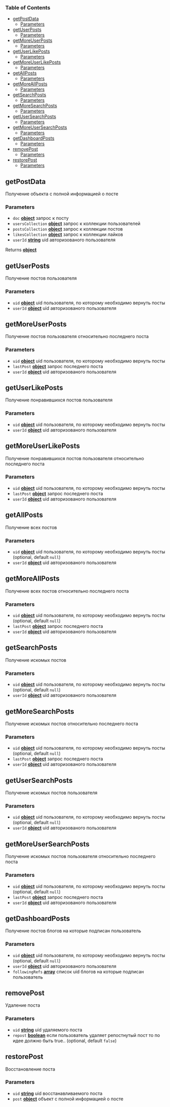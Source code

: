 <!-- Generated by documentation.js. Update this documentation by updating the source code. -->

### Table of Contents

*   [getPostData][1]
    *   [Parameters][2]
*   [getUserPosts][3]
    *   [Parameters][4]
*   [getMoreUserPosts][5]
    *   [Parameters][6]
*   [getUserLikePosts][7]
    *   [Parameters][8]
*   [getMoreUserLikePosts][9]
    *   [Parameters][10]
*   [getAllPosts][11]
    *   [Parameters][12]
*   [getMoreAllPosts][13]
    *   [Parameters][14]
*   [getSearchPosts][15]
    *   [Parameters][16]
*   [getMoreSearchPosts][17]
    *   [Parameters][18]
*   [getUserSearchPosts][19]
    *   [Parameters][20]
*   [getMoreUserSearchPosts][21]
    *   [Parameters][22]
*   [getDashboardPosts][23]
    *   [Parameters][24]
*   [removePost][25]
    *   [Parameters][26]
*   [restorePost][27]
    *   [Parameters][28]

## getPostData

Получение объекта с полной информацией о посте

### Parameters

*   `doc` **[object][29]** запрос к посту
*   `usersCollection` **[object][29]** запрос к коллекции пользователей
*   `postsCollection` **[object][29]** запрос к коллекции постов
*   `likesCollection` **[object][29]** запрос к коллекции лайков
*   `userId` **[string][30]** uid авторизованого пользователя

Returns **[object][29]** 

## getUserPosts

Получение постов пользователя

### Parameters

*   `uid` **[object][29]** uid пользователя, по которому необходимо вернуть посты
*   `userId` **[object][29]** uid авторизованого пользователя

## getMoreUserPosts

Получение постов пользователя относительно последнего поста

### Parameters

*   `uid` **[object][29]** uid пользователя, по которому необходимо вернуть посты
*   `lastPost` **[object][29]** запрос последнего поста
*   `userId` **[object][29]** uid авторизованого пользователя

## getUserLikePosts

Получение понравившихся постов пользователя

### Parameters

*   `uid` **[object][29]** uid пользователя, по которому необходимо вернуть посты
*   `userId` **[object][29]** uid авторизованого пользователя

## getMoreUserLikePosts

Получение понравившихся постов пользователя относительно последнего поста

### Parameters

*   `uid` **[object][29]** uid пользователя, по которому необходимо вернуть посты
*   `lastPost` **[object][29]** запрос последнего поста
*   `userId` **[object][29]** uid авторизованого пользователя

## getAllPosts

Получение всех постов

### Parameters

*   `uid` **[object][29]** uid пользователя, по которому необходимо вернуть посты (optional, default `null`)
*   `userId` **[object][29]** uid авторизованого пользователя

## getMoreAllPosts

Получение всех постов относительно последнего поста

### Parameters

*   `uid` **[object][29]** uid пользователя, по которому необходимо вернуть посты (optional, default `null`)
*   `lastPost` **[object][29]** запрос последнего поста
*   `userId` **[object][29]** uid авторизованого пользователя

## getSearchPosts

Получение искомых постов

### Parameters

*   `uid` **[object][29]** uid пользователя, по которому необходимо вернуть посты (optional, default `null`)
*   `userId` **[object][29]** uid авторизованого пользователя

## getMoreSearchPosts

Получение искомых постов относительно последнего поста

### Parameters

*   `uid` **[object][29]** uid пользователя, по которому необходимо вернуть посты (optional, default `null`)
*   `lastPost` **[object][29]** запрос последнего поста
*   `userId` **[object][29]** uid авторизованого пользователя

## getUserSearchPosts

Получение искомых постов пользователя

### Parameters

*   `uid` **[object][29]** uid пользователя, по которому необходимо вернуть посты (optional, default `null`)
*   `userId` **[object][29]** uid авторизованого пользователя

## getMoreUserSearchPosts

Получение искомых постов пользователя относительно последнего поста

### Parameters

*   `uid` **[object][29]** uid пользователя, по которому необходимо вернуть посты (optional, default `null`)
*   `lastPost` **[object][29]** запрос последнего поста
*   `userId` **[object][29]** uid авторизованого пользователя

## getDashboardPosts

Получение постов блогов на которые подписан пользователь

### Parameters

*   `uid` **[object][29]** uid пользователя, по которому необходимо вернуть посты (optional, default `null`)
*   `userId` **[object][29]** uid авторизованого пользователя
*   `followingRefs` **[array][31]** список uid блогов на которые подписан пользователь

## removePost

Удаление поста

### Parameters

*   `uid` **[string][30]** uid удаляемого поста
*   `repost` **[boolean][32]** если пользователь удаляет репостнутый пост то по идее должно быть true.. (optional, default `false`)

## restorePost

Восстановление поста

### Parameters

*   `uid` **[string][30]** uid восстанавливаемого поста
*   `post` **[object][29]** объект с полной информацией о посте

[1]: #getpostdata

[2]: #parameters

[3]: #getuserposts

[4]: #parameters-1

[5]: #getmoreuserposts

[6]: #parameters-2

[7]: #getuserlikeposts

[8]: #parameters-3

[9]: #getmoreuserlikeposts

[10]: #parameters-4

[11]: #getallposts

[12]: #parameters-5

[13]: #getmoreallposts

[14]: #parameters-6

[15]: #getsearchposts

[16]: #parameters-7

[17]: #getmoresearchposts

[18]: #parameters-8

[19]: #getusersearchposts

[20]: #parameters-9

[21]: #getmoreusersearchposts

[22]: #parameters-10

[23]: #getdashboardposts

[24]: #parameters-11

[25]: #removepost

[26]: #parameters-12

[27]: #restorepost

[28]: #parameters-13

[29]: https://developer.mozilla.org/docs/Web/JavaScript/Reference/Global_Objects/Object

[30]: https://developer.mozilla.org/docs/Web/JavaScript/Reference/Global_Objects/String

[31]: https://developer.mozilla.org/docs/Web/JavaScript/Reference/Global_Objects/Array

[32]: https://developer.mozilla.org/docs/Web/JavaScript/Reference/Global_Objects/Boolean
